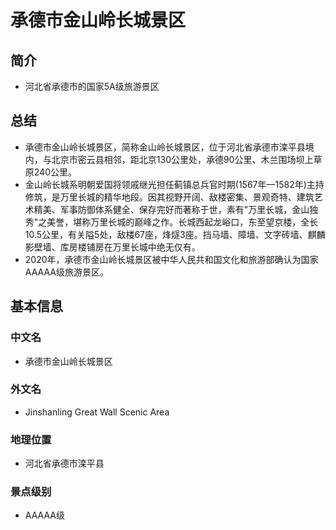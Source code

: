 # 承德市金山岭长城景区
## 简介
- 河北省承德市的国家5A级旅游景区
## 总结
- 承德市金山岭长城景区，简称金山岭长城景区，位于河北省承德市滦平县境内，与北京市密云县相邻，距北京130公里处，承德90公里、木兰围场坝上草原240公里。
- 金山岭长城系明朝爱国将领戚继光担任蓟镇总兵官时期(1567年—1582年)主持修筑，是万里长城的精华地段。因其视野开阔、敌楼密集、景观奇特、建筑艺术精美、军事防御体系健全、保存完好而著称于世，素有"万里长城，金山独秀"之美誉，堪称万里长城的巅峰之作。长城西起龙峪口，东至望京楼，全长10.5公里，有关隘5处，敌楼67座，烽燧3座。挡马墙、障墙、文字砖墙、麒麟影壁墙、库房楼铺房在万里长城中绝无仅有。 
- 2020年，承德市金山岭长城景区被中华人民共和国文化和旅游部确认为国家AAAAA级旅游景区。
## 基本信息
### 中文名
- 承德市金山岭长城景区
### 外文名
- Jinshanling Great Wall Scenic Area
### 地理位置
- 河北省承德市滦平县
### 景点级别
- AAAAA级
